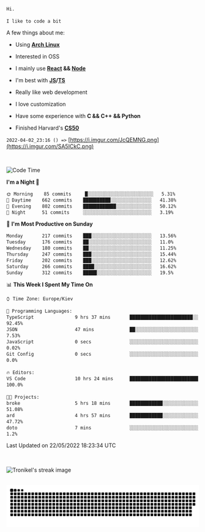 ```
Hi.

I like to code a bit
```

A few things about me:

-   Using **[Arch Linux](https://archlinux.org/)**

-   Interested in OSS

-   I mainly use **[React](https://reactjs.org/) && [Node](https://nodejs.org/en/)**

-   I'm best with **[JS](https://www.javascript.com/)/[TS](https://www.typescriptlang.org/)**

-   Really like web development

-   I love customization

-   Have some experience with **C && C++ && Python**

-   Finished Harvard's **[CS50](https://cs50.harvard.edu)**

`2022-04-02_23:16 () =>` [https://i.imgur.com/JcQEMNG.png](https://i.imgur.com/SA5ICkC.png)

<br>

<!--START_SECTION:waka-->
![Code Time](http://img.shields.io/badge/Code%20Time-638%20hrs%2020%20mins-blue)

**I'm a Night 🦉** 

```text
🌞 Morning    85 commits     █░░░░░░░░░░░░░░░░░░░░░░░░   5.31% 
🌆 Daytime    662 commits    ██████████░░░░░░░░░░░░░░░   41.38% 
🌃 Evening    802 commits    ████████████░░░░░░░░░░░░░   50.12% 
🌙 Night      51 commits     ░░░░░░░░░░░░░░░░░░░░░░░░░   3.19%

```
📅 **I'm Most Productive on Sunday** 

```text
Monday       217 commits    ███░░░░░░░░░░░░░░░░░░░░░░   13.56% 
Tuesday      176 commits    ██░░░░░░░░░░░░░░░░░░░░░░░   11.0% 
Wednesday    180 commits    ██░░░░░░░░░░░░░░░░░░░░░░░   11.25% 
Thursday     247 commits    ███░░░░░░░░░░░░░░░░░░░░░░   15.44% 
Friday       202 commits    ███░░░░░░░░░░░░░░░░░░░░░░   12.62% 
Saturday     266 commits    ████░░░░░░░░░░░░░░░░░░░░░   16.62% 
Sunday       312 commits    █████░░░░░░░░░░░░░░░░░░░░   19.5%

```


📊 **This Week I Spent My Time On** 

```text
⌚︎ Time Zone: Europe/Kiev

💬 Programming Languages: 
TypeScript               9 hrs 37 mins       ███████████████████████░░   92.45% 
JSON                     47 mins             ██░░░░░░░░░░░░░░░░░░░░░░░   7.53% 
JavaScript               0 secs              ░░░░░░░░░░░░░░░░░░░░░░░░░   0.02% 
Git Config               0 secs              ░░░░░░░░░░░░░░░░░░░░░░░░░   0.0%

🔥 Editors: 
VS Code                  10 hrs 24 mins      █████████████████████████   100.0%

🐱‍💻 Projects: 
broke                    5 hrs 18 mins       ████████████░░░░░░░░░░░░░   51.08% 
ard                      4 hrs 57 mins       ████████████░░░░░░░░░░░░░   47.72% 
doto                     7 mins              ░░░░░░░░░░░░░░░░░░░░░░░░░   1.2%

```


 Last Updated on 22/05/2022 18:23:34 UTC
<!--END_SECTION:waka-->

<br>

<p><img align="center" src="https://github-readme-streak-stats.herokuapp.com/?user=Tronikelis&theme=dark" alt="Tronikel's streak image" /></p>

<br>

<img title="" src="https://raw.githubusercontent.com/Tronikelis/Tronikelis/output/github-contribution-grid-snake.svg" alt="very cool snake thingey" data-align="left">
